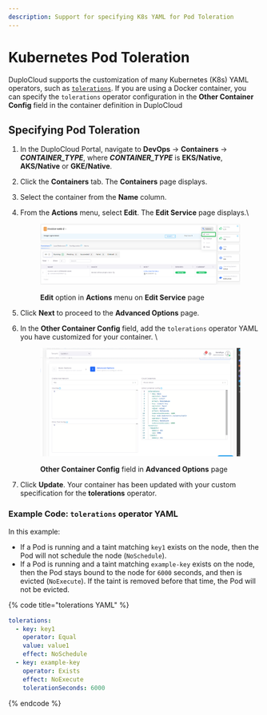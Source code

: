 ```yaml
---
description: Support for specifying K8s YAML for Pod Toleration
---
```


# Kubernetes Pod Toleration

DuploCloud supports the customization of many Kubernetes (K8s) YAML operators, such as [`tolerations`](https://kubernetes.io/docs/concepts/scheduling-eviction/taint-and-toleration/). If you are using a Docker container, you can specify the `tolerations` operator configuration in the **Other Container Config** field in the container definition in DuploCloud

## Specifying Pod Toleration

1. In the DuploCloud Portal, navigate to **DevOps** -> **Containers** -> _**CONTAINER\_TYPE**_, where _**CONTAINER\_TYPE**_ is **EKS/Native**, **AKS/Native** or **GKE/Native**.
2. Click the **Containers** tab. The **Containers** page displays.
3. Select the container from the **Name** column.
4.  From the **Actions** menu, select **Edit**. The **Edit Service** page displays.\


    <figure><img src="../.gitbook/assets/tol1 (1).png" alt=""><figcaption><p><strong>Edit</strong> option in <strong>Actions</strong> menu on <strong>Edit Service</strong> page</p></figcaption></figure>


5. Click **Next** to proceed to the **Advanced Options** page.
6.  In the **Other Container Config** field, add the `tolerations` operator YAML you have customized for your container. \


    <figure><img src="../.gitbook/assets/tol2.png" alt=""><figcaption><p><strong>Other Container Config</strong> field in <strong>Advanced Options</strong> page</p></figcaption></figure>


7. Click **Update**. Your container has been updated with your custom specification for the **tolerations** operator.&#x20;

### Example Code: `tolerations` operator YAML

In this example:

* If a Pod is running and a taint matching `key1` exists on the node, then the Pod will not schedule the node (`NoSchedule`).
* If a Pod is running and a taint matching `example-key` exists on the node, then the Pod stays bound to the node for `6000` seconds, and then is evicted (`NoExecute`). If the taint is removed before that time, the Pod will not be evicted.

{% code title="tolerations YAML" %}
```yaml
tolerations:
  - key: key1
    operator: Equal
    value: value1
    effect: NoSchedule
  - key: example-key
    operator: Exists
    effect: NoExecute
    tolerationSeconds: 6000
```
{% endcode %}
